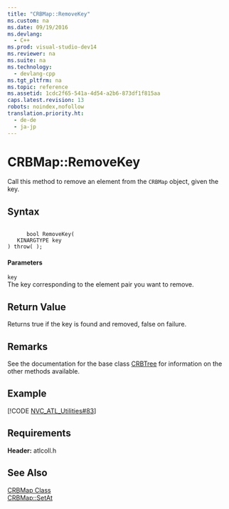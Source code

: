 ```yaml
---
title: "CRBMap::RemoveKey"
ms.custom: na
ms.date: 09/19/2016
ms.devlang: 
  - C++
ms.prod: visual-studio-dev14
ms.reviewer: na
ms.suite: na
ms.technology: 
  - devlang-cpp
ms.tgt_pltfrm: na
ms.topic: reference
ms.assetid: 1cdc2f65-541a-4d54-a2b6-873df1f815aa
caps.latest.revision: 13
robots: noindex,nofollow
translation.priority.ht: 
  - de-de
  - ja-jp
---
```

# CRBMap::RemoveKey
Call this method to remove an element from the `CRBMap` object, given the key.  
  
## Syntax  
  
```  
  
      bool RemoveKey(  
   KINARGTYPE key   
) throw( );  
```  
  
#### Parameters  
 `key`  
 The key corresponding to the element pair you want to remove.  
  
## Return Value  
 Returns true if the key is found and removed, false on failure.  
  
## Remarks  
 See the documentation for the base class [CRBTree](../vs140/CRBTree-Class.md) for information on the other methods available.  
  
## Example  
 [!CODE [NVC_ATL_Utilities#83](../CodeSnippet/VS_Snippets_Cpp/NVC_ATL_Utilities#83)]  
  
## Requirements  
 **Header:** atlcoll.h  
  
## See Also  
 [CRBMap Class](../vs140/CRBMap-Class.md)   
 [CRBMap::SetAt](../vs140/CRBMap--SetAt.md)